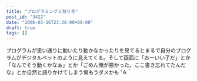 ```yaml
---
title: "プログラミングと独り言"
post_id: "3422"
date: "2006-03-16T23:38:00+09:00"
draft: true
tags: []
---
```



プログラムが思い通りに動いたり動かなかったりを見てるとまるで自分のプログラムがデジタルペットのように見えてくる。そして画面に「おーいい子だ」とか「なんでそう動くかなぁ」とか「ごめん俺が悪かった。ここ書き忘れてたんだな」とか自然と語りかけてしまう俺もうダメかも 'Ａ｀
